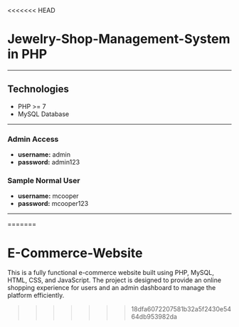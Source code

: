 <<<<<<< HEAD
# Jewelry-Shop-Management-System in PHP

----------------------------------------------------------------------------------

## Technologies
- PHP >= 7
- MySQL Database

----------------------------------------------------------------------------------

### Admin Access
- **username:** admin
- **password:** admin123


### Sample Normal User
- **username:** mcooper
- **password:** mcooper123
----------------------------------------------------------------------------------
=======
# E-Commerce-Website
This is a fully functional e-commerce website built using PHP, MySQL, HTML, CSS, and JavaScript. The project is designed to provide an online shopping experience for users and an admin dashboard to manage the platform efficiently.
>>>>>>> 18dfa6072207581b32a5f2430e5464db953982da
